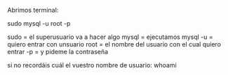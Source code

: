 Abrimos terminal:

sudo mysql -u root -p

sudo = el superusuario va a hacer algo
mysql = ejecutamos mysql
-u = quiero entrar con unsuario
root = el nombre del usuario con el cual quiero entrar
-p = y pideme la contraseña

si no recordáis cuál el vuestro nombre de usuario:
whoami
